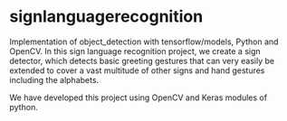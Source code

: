 # signlanguagerecognition
Implementation of object_detection with tensorflow/models, Python and OpenCV.
In this sign language recognition project, we create a sign detector, which detects basic greeting gestures that can very easily be extended to cover a vast multitude of other signs and hand gestures including the alphabets.

We have developed this project using OpenCV and Keras modules of python.

